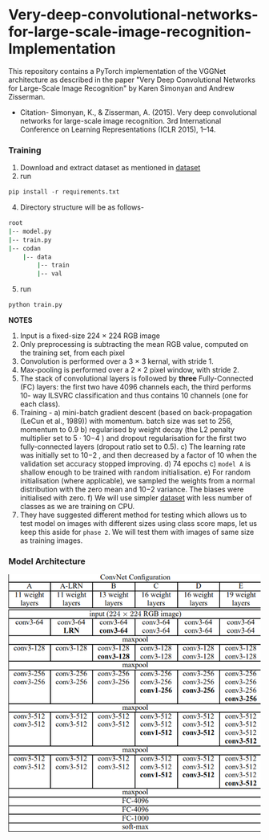 # Very-deep-convolutional-networks-for-large-scale-image-recognition-Implementation
This repository contains a PyTorch implementation of the VGGNet architecture as described in the paper "Very Deep Convolutional Networks for Large-Scale Image Recognition" by Karen Simonyan and Andrew Zisserman.
- Citation- Simonyan, K., & Zisserman, A. (2015). Very deep convolutional networks for large-scale image recognition. 3rd International Conference on Learning Representations (ICLR 2015), 1–14.

### Training
1. Download and extract dataset as mentioned in [dataset](https://github.com/Attila94/CODaN)
2. run
```python
pip install -r requirements.txt
```
4. Directory structure will be as follows-
```bash
root
|-- model.py
|-- train.py
|-- codan
    |-- data
        |-- train
        |-- val
```
5. run
```python
python train.py
```




**NOTES**

1. Input is a fixed-size 224 × 224 RGB image
2. Only preprocessing is subtracting the mean RGB value, computed on the training set, from each pixel
3. Convolution is performed over a 3 × 3 kernal, with stride 1.
4. Max-pooling is performed over a 2 × 2 pixel window, with stride 2.
5. The stack of convolutional layers is followed by **three** Fully-Connected (FC) layers: the first two have 4096 channels each, the third performs 10- way ILSVRC classification and thus contains 10 channels (one for each class).
6. Training -
	a) mini-batch gradient descent (based on back-propagation (LeCun et al., 1989)) with momentum.
		batch size was set to 256, momentum to 0.9
	b) regularised by weight decay (the L2 penalty multiplier set to 5 · 10−4 ) and dropout regularisation
		for the first two fully-connected layers (dropout ratio set to 0.5).
	c) The learning rate was initially set to 10−2 , and then decreased by a factor of 10 when the validation set accuracy stopped improving.
	d) 74 epochs
	c) `model A` is shallow enough to be trained with random initialisation.
	e) For random initialisation (where applicable), we sampled the weights from a normal distribution
		with the zero mean and 10−2 variance. The biases were initialised with zero.
	f) We will use simpler [dataset](https://github.com/Attila94/CODaN) with less number of classes as we are training on CPU.
7. They have suggested different method for testing which allows us to test model on images with different sizes using class score maps, let us keep this aside for `phase 2`. We will test them with images of same size as training images.

### Model Architecture

![](verydeepcnnarch.png)



